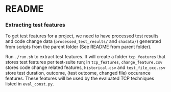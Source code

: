 # README

### Extracting test features

To get test features for a project, we need to have processed test results and code change data (`processed_test_results/` and `shadata/`) generated from scripts from the parent folder (See README from parent folder).

Run `./run.sh` to extract test features. It will create a folder `tcp_features` that stores test features per test-suite run; in `tcp_features`, `change_feature.csv` stores code change related features, `historical.csv` and `test_file_occ.csv` store test duration, outcome, (test outcome, changed file) occurance features. These features will be used by the evaluated TCP techniques listed in `eval_const.py`. 